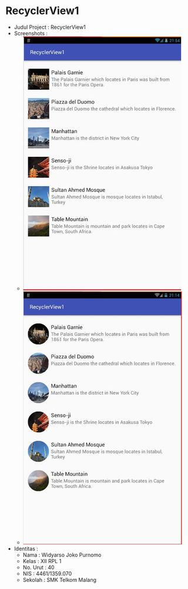 # RecyclerView1

* Judul Project : RecyclerView1
* Screenshots :
  * ![RecyclerView1SS1](https://github.com/LittleFireflies/RecyclerView1/blob/master/RV1-1.jpg)
  * ![RecyclerView12SS2](https://github.com/LittleFireflies/RecyclerView1/blob/master/RV1-2.jpg)
* Identitas :
  * Nama     : Widyarso Joko Purnomo
  * Kelas    : XII RPL 1
  * No. Urut : 40
  * NIS      : 4461/1359.070
  * Sekolah  : SMK Telkom Malang
